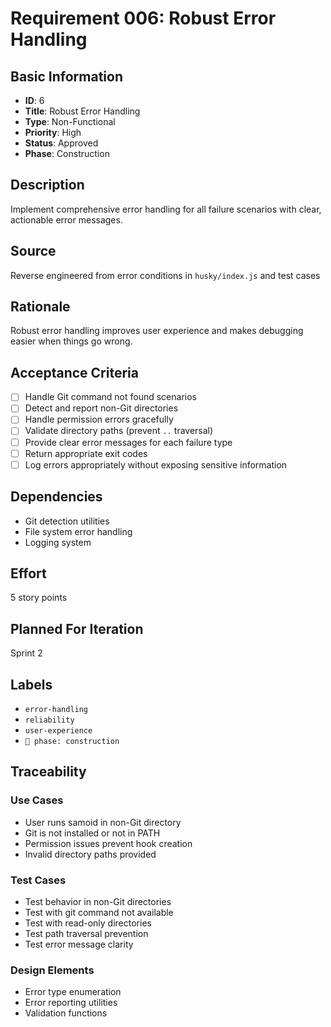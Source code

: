 # Requirement 006: Robust Error Handling

## Basic Information
- **ID**: 6
- **Title**: Robust Error Handling
- **Type**: Non-Functional
- **Priority**: High
- **Status**: Approved
- **Phase**: Construction

## Description
Implement comprehensive error handling for all failure scenarios with clear, actionable error messages.

## Source
Reverse engineered from error conditions in `husky/index.js` and test cases

## Rationale
Robust error handling improves user experience and makes debugging easier when things go wrong.

## Acceptance Criteria
- [ ] Handle Git command not found scenarios
- [ ] Detect and report non-Git directories
- [ ] Handle permission errors gracefully
- [ ] Validate directory paths (prevent `..` traversal)
- [ ] Provide clear error messages for each failure type
- [ ] Return appropriate exit codes
- [ ] Log errors appropriately without exposing sensitive information

## Dependencies
- Git detection utilities
- File system error handling
- Logging system

## Effort
5 story points

## Planned For Iteration
Sprint 2

## Labels
- `error-handling`
- `reliability`
- `user-experience`
- `🔨 phase: construction`

## Traceability

### Use Cases
- User runs samoid in non-Git directory
- Git is not installed or not in PATH
- Permission issues prevent hook creation
- Invalid directory paths provided

### Test Cases
- Test behavior in non-Git directories
- Test with git command not available
- Test with read-only directories
- Test path traversal prevention
- Test error message clarity

### Design Elements
- Error type enumeration
- Error reporting utilities
- Validation functions